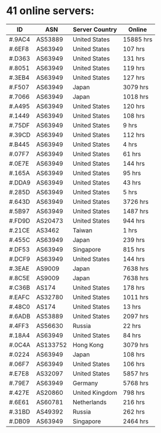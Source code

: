 # 41 online servers:

| ID | ASN | Server Country | Online |
| ------ | ------ | ------ | ------ |
| #.9AC4 | AS53889 | United States | 15885 hrs |
| #.6EF8 | AS63949 | United States | 107 hrs |
| #.D363 | AS63949 | United States | 131 hrs |
| #.8051 | AS63949 | United States | 119 hrs |
| #.3EB4 | AS63949 | United States | 127 hrs |
| #.F507 | AS63949 | Japan | 3079 hrs |
| #.7066 | AS63949 | Japan | 1018 hrs |
| #.A495 | AS63949 | United States | 120 hrs |
| #.1449 | AS63949 | United States | 108 hrs |
| #.75DF | AS63949 | United States | 9 hrs |
| #.39CD | AS63949 | United States | 112 hrs |
| #.B445 | AS63949 | United States | 4 hrs |
| #.07F7 | AS63949 | United States | 61 hrs |
| #.0E7E | AS63949 | United States | 144 hrs |
| #.165A | AS63949 | United States | 95 hrs |
| #.DDA9 | AS63949 | United States | 43 hrs |
| #.285D | AS63949 | United States | 5 hrs |
| #.643D | AS63949 | United States | 3726 hrs |
| #.5B97 | AS63949 | United States | 1487 hrs |
| #.FD9D | AS20473 | United States | 944 hrs |
| #.21CE | AS3462 | Taiwan | 1 hrs |
| #.455C | AS63949 | Japan | 239 hrs |
| #.DF53 | AS63949 | Singapore | 815 hrs |
| #.DCF9 | AS63949 | United States | 144 hrs |
| #.3EAE | AS9009 | Japan | 7638 hrs |
| #.8C5E | AS9009 | Japan | 7638 hrs |
| #.C36B | AS174 | United States | 178 hrs |
| #.EAFC | AS32780 | United States | 1011 hrs |
| #.48C0 | AS174 | United States | 13 hrs |
| #.6ADB | AS53889 | United States | 2097 hrs |
| #.4FF3 | AS56630 | Russia | 22 hrs |
| #.18A4 | AS63949 | United States | 84 hrs |
| #.0C4A | AS133752 | Hong Kong | 3079 hrs |
| #.0224 | AS63949 | Japan | 108 hrs |
| #.06F7 | AS63949 | United States | 106 hrs |
| #.E7E8 | AS32097 | United States | 5857 hrs |
| #.79E7 | AS63949 | Germany | 5768 hrs |
| #.427E | AS20860 | United Kingdom | 798 hrs |
| #.6E61 | AS60781 | Netherlands | 216 hrs |
| #.31BD | AS49392 | Russia | 262 hrs |
| #.DB09 | AS63949 | Singapore | 2464 hrs |

